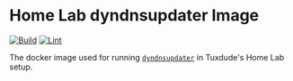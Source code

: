 # Home Lab dyndnsupdater Image

[![Build](https://github.com/TuxdudeHomeLab/docker-image-dyndnsupdater/actions/workflows/build.yml/badge.svg)](https://github.com/TuxdudeHomeLab/docker-image-dyndnsupdater/actions/workflows/build.yml) [![Lint](https://github.com/TuxdudeHomeLab/docker-image-dyndnsupdater/actions/workflows/lint.yml/badge.svg)](https://github.com/TuxdudeHomeLab/docker-image-dyndnsupdater/actions/workflows/lint.yml)

The docker image used for running [`dyndnsupdater`](https://github.com/Tuxdude/dyndnsupdater) in Tuxdude's Home Lab setup.
